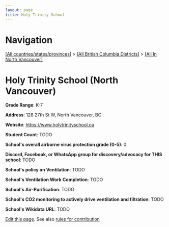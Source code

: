 ```yaml
---
layout: page
title: Holy Trinity School
---
```

# Navigation

[[All countries/states/provinces]](../../..) > [[All British Columbia Districts]](../..) > [[All In North Vancouver]](..)

# Holy Trinity School (North Vancouver)

**Grade Range**: K-7

**Address**: 128 27th St W, North Vancouver, BC

**Website**: <https://www.holytrinityschool.ca>

**Student Count**: TODO

**School's overall airborne virus protection grade (0-5)**: 0

**Discord, Facebook, or WhatsApp group for discovery/advocacy for THIS school**: TODO

**School's policy on Ventilation**: TODO

**School's Ventilation Work Completion**: TODO

**School's Air-Purification**: TODO

**School's CO2 monitoring to actively drive ventilation and filtration**: TODO

**School's Wikidata URL**: TODO


[Edit this page](https://github.com/ventilate-schools/BC/edit/main/./North_Vancouver/Holy_Trinity_School.md). See also [rules for contribution](../../../contribution-rules/)
